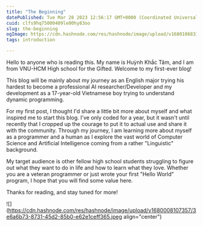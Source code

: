 ```yaml
---
title: "The Beginning"
datePublished: Tue Mar 28 2023 12:56:17 GMT+0000 (Coordinated Universal Time)
cuid: clfs9hq75000409le00hy83oo
slug: the-beginning
ogImage: https://cdn.hashnode.com/res/hashnode/image/upload/v1680106831816/1ea2288c-8b1d-435a-8877-3f496af59d0f.jpeg
tags: introduction

---
```


Hello to anyone who is reading this. My name is Huỳnh Khắc Tâm, and I am from VNU-HCM High school for the Gifted. Welcome to my first-ever blog!

This blog will be mainly about my journey as an English major trying his hardest to become a professional AI researcher/Developer and my development as a 17-year-old Vietnamese boy trying to understand dynamic programming.

For my first post, I thought I'd share a little bit more about myself and what inspired me to start this blog. I've only coded for a year, but it wasn't until recently that I cropped up the courage to put it to actual use and share it with the community. Through my journey, I am learning more about myself as a programmer and a human as I explore the vast world of Computer Science and Artificial Intelligence coming from a rather "Linguistic" background.

My target audience is other fellow high school students struggling to figure out what they want to do in life and how to learn what they love. Whether you are a veteran programmer or just wrote your first "Hello World" program, I hope that you will find some value here.

Thanks for reading, and stay tuned for more!

![](https://cdn.hashnode.com/res/hashnode/image/upload/v1680008107357/3e6a6b73-8731-45d2-85b0-e62e1ceff365.jpeg align="center")